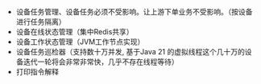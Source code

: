 - 设备任务管理、设备任务必须不受影响。让上游下单业务不受影响。（按设备进行任务隔离）
- 设备在线状态管理（集中Redis共享）
- 设备工作状态管理（JVM工作节点实现）
- 设备任务巡检器（支持数十万并发, 基于Java 21 的虚拟线程这个几十万的设备迭代一轮将会非常非常快，几乎不存在线程等待）
- 打印指令解释
